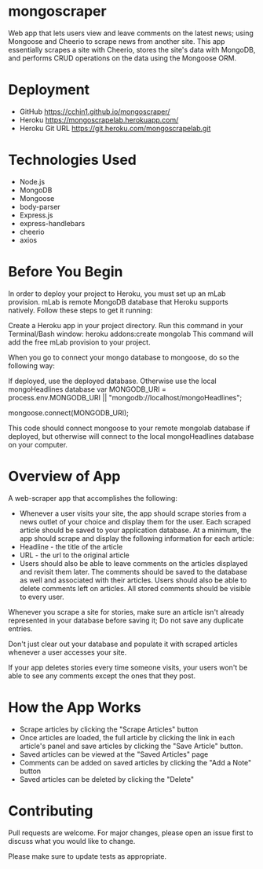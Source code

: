 # mongoscraper
Web app that lets users view and leave comments on the latest news; using Mongoose and Cheerio to scrape news from another site. This app essentially scrapes a site with Cheerio, stores the site's data with MongoDB, and performs CRUD operations on the data using the Mongoose ORM.

# Deployment
* GitHub
https://cchin1.github.io/mongoscraper/
* Heroku
 https://mongoscrapelab.herokuapp.com/
* Heroku Git URL
 https://git.heroku.com/mongoscrapelab.git

# Technologies Used
* Node.js
* MongoDB
* Mongoose
* body-parser
* Express.js
* express-handlebars
* cheerio
* axios

# Before You Begin
In order to deploy your project to Heroku, you must set up an mLab provision. mLab is remote MongoDB database that Heroku supports natively. Follow these steps to get it running:

Create a Heroku app in your project directory. Run this command in your Terminal/Bash window:
heroku addons:create mongolab
This command will add the free mLab provision to your project.

When you go to connect your mongo database to mongoose, do so the following way:

If deployed, use the deployed database. Otherwise use the local mongoHeadlines database
var MONGODB_URI = process.env.MONGODB_URI || "mongodb://localhost/mongoHeadlines";

mongoose.connect(MONGODB_URI);

This code should connect mongoose to your remote mongolab database if deployed, but otherwise will connect to the local mongoHeadlines database on your computer.

# Overview of App
A web-scraper app that accomplishes the following:
* Whenever a user visits your site, the app should scrape stories from a news outlet of your choice and display them for the user. Each scraped article should be saved to your application database. At a minimum, the app should scrape and display the following information for each article:
* Headline - the title of the article
* URL - the url to the original article
* Users should also be able to leave comments on the articles displayed and revisit them later. The comments should be saved to the database as well and associated with their articles. Users should also be able to delete comments left on articles. All stored comments should be visible to every user.

Whenever you scrape a site for stories, make sure an article isn't already represented in your database before saving it; Do not save any duplicate entries.

Don't just clear out your database and populate it with scraped articles whenever a user accesses your site.

If your app deletes stories every time someone visits, your users won't be able to see any comments except the ones that they post.

# How the App Works
* Scrape articles by clicking the "Scrape Articles" button
* Once articles are loaded, the full article by clicking the link in each article's panel and save articles by clicking the "Save Article" button.
* Saved articles can be viewed at the "Saved Articles" page
* Comments can be added on saved articles by clicking the "Add a Note" button
* Saved articles can be deleted by clicking the "Delete" 

# Contributing
Pull requests are welcome. For major changes, please open an issue first to discuss what you would like to change.

Please make sure to update tests as appropriate.